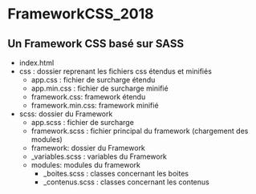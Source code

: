 # FrameworkCSS_2018
## Un Framework CSS basé sur SASS
* index.html
* css : dossier reprenant les fichiers css étendus et minifiés
  * app.css : fichier de surcharge étendu
  * app.min.css : fichier de surcharge minifié
  * framework.css: framework étendu
  * framework.min.css: framework minifié
* scss: dossier du Framework
  * app.scss : fichier de surcharge
  * framework.scss : fichier principal du framework (chargement des modules)
  * framework: dossier du Framework
  * _variables.scss : variables du Framework
  * modules: modules du framework
    * _boites.scss : classes concernant les boites
    * _contenus.scss : classes concernant les contenus
